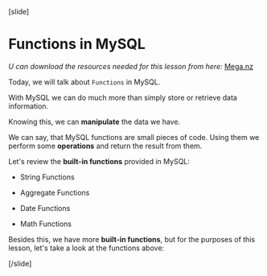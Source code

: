 [slide]

# Functions in MySQL

*U can download the resources needed for this lesson from here:* [Mega.nz](https://mega.nz/file/vcQiQZzT#sMm1P_74urMujZK-3cm1BA1lCMuOnEKdgqAlJpux8ws)

Today, we will talk about `Functions` in MySQL.

With MySQL we can do much more than simply store or retrieve data information.

Knowing this, we can **manipulate** the data we have.

We can say, that MySQL functions are small pieces of code. Using them we perform some **operations** and return the result from them.

Let's review the **built-in functions** provided in MySQL:

- String Functions

- Aggregate Functions

- Date Functions

- Math Functions

Besides this, we have more **built-in functions**, but for the purposes of this lesson, let's take a look at the functions above:


[/slide]

